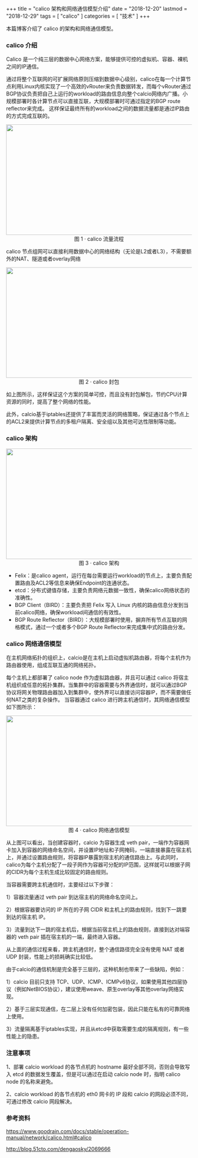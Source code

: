 +++
title = "calico 架构和网络通信模型介绍"
date = "2018-12-20"
lastmod = "2018-12-29"
tags = [
    "calico"
]
categories = [
    "技术"
]
+++

本篇博客介绍了 calico 的架构和网络通信模型。

<!--more-->

### calico 介绍
Calico 是一个纯三层的数据中心网络方案，能够提供可控的虚拟机、容器、裸机之间的IP通信。

通过将整个互联网的可扩展网络原则压缩到数据中心级别，calico在每一个计算节点利用Linux内核实现了一个高效的vRouter来负责数据转发，而每个vRouter通过BGP协议负责把自己上运行的workload的路由信息向整个calcio网络内广播。小规模部署时各计算节点可以直接互联，大规模部署时可通过指定的BGP route reflector来完成。
这样保证最终所有的workload之间的数据流量都是通过IP路由的方式完成互联的。

<center>
<img src="/image/mixed/calico/calico流量流程图.png" width="800px" height="300px" />
图 1 · calico 流量流程
</center>

calico 节点组网可以直接利用数据中心的网络结构（无论是L2或者L3），不需要额外的NAT、隧道或者overlay网络

<center>
<img src="/image/mixed/calico/calico封包图.png" width="800px" height="300px" />
图 2 · calico 封包
</center>

如上图所示，这样保证这个方案的简单可控，而且没有封包解包，节约CPU计算资源的同时，提高了整个网络的性能。

此外，calcio基于iptables还提供了丰富而灵活的网络策略，保证通过各个节点上的ACL2来提供计算节点的多租户隔离、安全组以及其他可达性限制等功能。


### calico 架构
<center>
<img src="/image/mixed/calico/calico架构图.png" width="800px" height="300px" />
图 3 · calico 架构
</center>

* Felix：是calico agent，运行在每台需要运行workload的节点上，主要负责配置路由及ACL2等信息来确保Endpoint的连通状态。
* etcd：分布式键值存储，主要负责网络元数据一致性，确保calico网络状态的准确性。
* BGP Client（BIRD）：主要负责把 Felix 写入 Linux 内核的路由信息分发到当前calico网络，确保workload间通信的有效性。
* BGP Route Reflector（BIRD）：大规模部署时使用，摒弃所有节点互联的网格模式，通过一个或者多个BGP Route Reflector来完成集中式的路由分发。

### calico 网络通信模型
在主机网络拓扑的组织上，calcio是在主机上启动虚拟机路由器，将每个主机作为路由器使用，组成互联互通的网络拓扑。


每个主机上都部署了 calico node 作为虚拟路由器，并且可以通过 calico 将宿主机组织成任意的拓扑集群。当集群中的容器需要与外界通信时，就可以通过BGP协议将网关物理路由器加入到集群中，使外界可以直接访问容器IP，而不需要做任何NAT之类的复杂操作。
当容器通过 calico 进行跨主机通信时，其网络通信模型如下图所示：

<center>
<img src="/image/mixed/calico/calico网络通信模型.png" width="800px" height="300px" />
图 4 · calico 网络通信模型
</center>

从上图可以看出，当创建容器时，calcio 为容器生成 veth pair，一端作为容器网卡加入到容器的网络命名空间，并设置IP地址和子网掩码，一端直接暴露在宿主机上，并通过设置路由规则，将容器IP暴露到宿主机的通信路由上。与此同时，calico为每个主机分配了一段子网作为容器可分配的IP范围，这样就可以根据子网的CIDR为每个主机生成比较固定的路由规则。

当容器需要跨主机通信时，主要经过以下步骤：

1）容器流量通过 veth pair 到达宿主机的网络命名空间上。

2）根据容器要访问的 IP 所在的子网 CIDR 和主机上的路由规则，找到下一跳要到达的宿主机 IP。

3）流量到达下一跳的宿主机后，根据当前宿主机上的路由规则，直接到达对端容器的 veth pair 插在宿主机的一端，最终进入容器。

从上面的通信过程来看，跨主机通信时，整个通信路径完全没有使用 NAT 或者 UDP 封装，性能上的损耗确实比较低。

由于calcio的通信机制是完全基于三层的，这种机制也带来了一些缺陷，例如：

1）calcio 目前只支持 TCP、UDP、ICMP、ICMPv6协议，如果使用其他四层协议（例如NetBIOS协议），建议使用weave、原生overlay等其他overlay网络实现。

2）基于三层实现通信，在二层上没有任何加密包装，因此只能在私有的可靠网络上使用。

3）流量隔离基于iptables实现，并且从etcd中获取需要生成的隔离规则，有一些性能上的隐患。


### 注意事项
1、部署 calcio workload 的各节点机的 hostname 最好全部不同，否则会导致写入 etcd 的数据发生覆盖，但是可以通过在启动 calcio node 时，指明 calico node 的名称来避免。

2、calcio workload 的各节点机的 eth0 网卡的 IP 段和 calcio 的网段必须不同，可通过修改 calcio 网段解决。

### 参考资料
https://www.goodrain.com/docs/stable/operation-manual/network/calico.html#calico

http://blog.51cto.com/dengaosky/2069666
